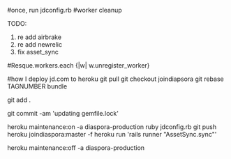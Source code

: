 #once, run jdconfig.rb
#worker cleanup

TODO:

1. re add airbrake
2. re add newrelic
3. fix asset_sync

#Resque.workers.each {|w| w.unregister_worker}

#how I deploy jd.com to heroku
git pull
git checkout joindiapsora
git rebase TAGNUMBER
bundle

git add .

git commit -am 'updating gemfile.lock'


heroku maintenance:on -a diaspora-production
ruby jdconfig.rb
git push heroku joindiaspora:master -f
heroku run 'rails runner "AssetSync.sync"'

heroku maintenance:off -a diaspora-production
